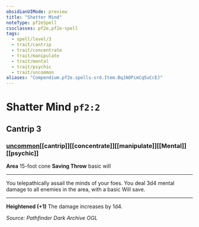 ```yaml
---
obsidianUIMode: preview
title: "Shatter Mind"
noteType: pf2eSpell
cssclasses: pf2e,pf2e-spell
tags:
  - spell/level/3
  - trait/cantrip
  - trait/concentrate
  - trait/manipulate
  - trait/mental
  - trait/psychic
  - trait/uncommon
aliases: "Compendium.pf2e.spells-srd.Item.BqJAOPimCq5uCcEJ" 
---
```

# Shatter Mind  `pf2:2`  
## Cantrip 3
### [uncommon](uncommon "Uncommon Rarity Trait")[[cantrip]][[concentrate]][[manipulate]][[Mental]][[psychic]]

**Area** 15-foot cone
**Saving Throw** basic will
* * * 
You telepathically assail the minds of your foes. You deal 3d4 mental damage to all enemies in the area, with a basic Will save.

* * *

**Heightened (+1)** The damage increases by 1d4.

*Source: Pathfinder Dark Archive*
*OGL*